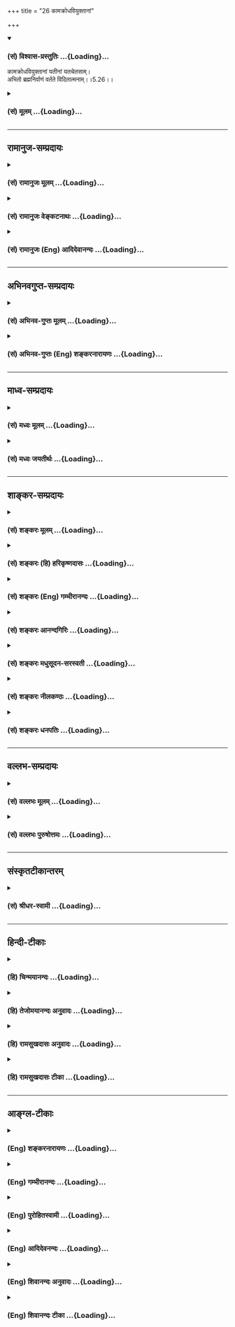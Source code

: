 +++
title = "26 कामक्रोधवियुक्तानां"

+++
<div class="js_include" newlevelforh1="3" title="(सं) विश्वास-प्रस्तुतिः" unfilled url="/purANam_vaiShNavam/mahAbhAratam/06-bhIShma-parva/03-bhagavad-gItA-parva/saMskRtam/vishvAsa-prastutiH/05_karma-saMnyAsa-yogaH/26_kAmakrodhaviyuktA.md">
<details open><summary><h3>(सं) विश्वास-प्रस्तुतिः ...{Loading}...</h3></summary>

कामक्रोधवियुक्तानां यतीनां यतचेतसाम्।  
अभितो ब्रह्मनिर्वाणं वर्तते विदितात्मनाम्।।5.26।।
</details>
</div>
<div class="js_include collapsed" newlevelforh1="3" title="(सं) मूलम्" unfilled url="/purANam_vaiShNavam/mahAbhAratam/06-bhIShma-parva/03-bhagavad-gItA-parva/saMskRtam/mUlam/05_karma-saMnyAsa-yogaH/26_kAmakrodhaviyuktA.md">
<details><summary><h3>(सं) मूलम् ...{Loading}...</h3></summary>

कामक्रोधवियुक्तानां यतीनां यतचेतसाम्।  
अभितो ब्रह्मनिर्वाणं वर्तते विदितात्मनाम्।।5.26।।
</details>
</div>


_________________
## रामानुज-सम्प्रदायः
<div class="js_include collapsed" newlevelforh1="3" title="(सं) रामानुजः मूलम्" unfilled url="/purANam_vaiShNavam/mahAbhAratam/06-bhIShma-parva/03-bhagavad-gItA-parva/saMskRtam/rAmAnujaH/mUlam/05_karma-saMnyAsa-yogaH/26_kAmakrodhaviyuktA.md">
<details><summary><h3>(सं) रामानुजः मूलम् ...{Loading}...</h3></summary>

।।5.26।।**कामक्रोधवियुक्तानां यतीनां** यतनशीलानां **यतचेतसां**
नियमितमनसां **विजितात्मनां** विजितमनसां **ब्रह्मनिर्वाणम् अभितो
वर्तते।** एवंभूतानां हस्तस्थं ब्रह्मनिर्वाणम् इत्यर्थः। उक्तं कर्मयोगं
स्वलक्ष्यभूतयोगशिरस्कम् उपसंहरति

</details>
</div>
<div class="js_include collapsed" newlevelforh1="3" title="(सं) रामानुजः वेङ्कटनाथः" unfilled url="/purANam_vaiShNavam/mahAbhAratam/06-bhIShma-parva/03-bhagavad-gItA-parva/saMskRtam/rAmAnujaH/venkaTanAthaH/05_karma-saMnyAsa-yogaH/26_kAmakrodhaviyuktA.md">
<details><summary><h3>(सं) रामानुजः वेङ्कटनाथः ...{Loading}...</h3></summary>

  
  
।।5.26।। एवं षड्भिः श्लोकैः समदर्शित्वसाधकमनुष्ठानप्रकारमुपदिश्य तत्र
शीघ्रप्रवृत्तिसिद्ध्यर्थं फलस्याविलम्बितत्वमनन्तरमुच्यत इत्यभिप्रायेणाह
उक्तलक्षणानामिति। कामक्रोधवियुक्ततोक्तिःशक्नोति 5।23 इति
श्लोकार्थानुवादः। क्रोधनिवृत्त्यैव सर्वभूतहितेरतत्वमिति सूचितम्। यतीनाम्
इत्यत्र रूढेरयुक्तत्वात् प्रकृतिप्रत्ययार्थवैशद्याययतनशीलानामित्युक्तम्।
तेनन प्रहृष्येत् इति श्लोकद्वयार्थाऽनुदितः। यतचेतसां इत्येतदात्मन्येव
सर्वाकारकल्पनानुवाद इति दर्शयितुंनियमितमनसां इत्युक्तम्। विजितात्मनां
इत्यनेन दोषप्रदर्शनेनान्तःकरणावर्जनपरस्यये हि 5।22 इति श्लोकस्यार्थः
सूचित इति प्रदर्शनायविजितमनसामित्युक्तम्। एवं
पुनरुक्तिपरिहाराज्ञानात्विदितात्मनां इति परैः पठितम्। अभितो৷৷.वर्तते
इत्यत्यन्तासन्नकालत्वं विवक्षितमिति दर्शयति एवम्भूतानामिति। हस्तस्थं न तु
हस्तोद्धृतदण्डादिग्राह्यफलादिवद्व्यवहितलाभमिति भावः।  
  

</details>
</div>
<div class="js_include collapsed" newlevelforh1="3" title="(सं) रामानुजः (Eng) आदिदेवानन्दः" unfilled url="/purANam_vaiShNavam/mahAbhAratam/06-bhIShma-parva/03-bhagavad-gItA-parva/saMskRtam/rAmAnujaH/english/AdidevAnandaH/05_karma-saMnyAsa-yogaH/26_kAmakrodhaviyuktA.md">
<details><summary><h3>(सं) रामानुजः (Eng) आदिदेवानन्दः ...{Loading}...</h3></summary>

5.26 To those who are free from desire and wrath; 'who are wont to exert
themselves' i.e., who are practising self-control; whose 'thought is
controlled,' i.e., whose minds are subdued; 'who have conered them,'
i.e., whose minds are under their control - to such persons the
beatitude of the Brahman is close at hand. The beatitude of the Brahman
is already in hand to persons of this type. Sri Krsna concludes the
examination of Karma Yoga already stated, as reaching the highest point
in the practice of mental concentration (Yoga) having for its object the
vision of the self:

</details>
</div>


_________________
## अभिनवगुप्त-सम्प्रदायः
<div class="js_include collapsed" newlevelforh1="3" title="(सं) अभिनव-गुप्तः मूलम्" unfilled url="/purANam_vaiShNavam/mahAbhAratam/06-bhIShma-parva/03-bhagavad-gItA-parva/saMskRtam/abhinava-guptaH/mUlam/05_karma-saMnyAsa-yogaH/26_kAmakrodhaviyuktA.md">
<details><summary><h3>(सं) अभिनव-गुप्तः मूलम् ...{Loading}...</h3></summary>

।।5.26।। कामेति। तेषां सर्वतः सर्वास्ववस्थासु ब्रह्मसत्ता पारमार्थिकी न
निरोधकालमपेक्षते।

</details>
</div>
<div class="js_include collapsed" newlevelforh1="3" title="(सं) अभिनव-गुप्तः (Eng) शङ्करनारायणः" unfilled url="/purANam_vaiShNavam/mahAbhAratam/06-bhIShma-parva/03-bhagavad-gItA-parva/saMskRtam/abhinava-guptaH/english/shankaranArAyaNaH/05_karma-saMnyAsa-yogaH/26_kAmakrodhaviyuktA.md">
<details><summary><h3>(सं) अभिनव-गुप्तः (Eng) शङ्करनारायणः ...{Loading}...</h3></summary>

5.26 Kama - etc. For them at all times i.e., at all stages, there is
Brahman-Existence, the ultimately true one, and it does not look for the
time of control \[of the mind (mediation)\]

</details>
</div>


_________________
## माध्व-सम्प्रदायः
<div class="js_include collapsed" newlevelforh1="3" title="(सं) मध्वः मूलम्" unfilled url="/purANam_vaiShNavam/mahAbhAratam/06-bhIShma-parva/03-bhagavad-gItA-parva/saMskRtam/madhvaH/mUlam/05_karma-saMnyAsa-yogaH/26_kAmakrodhaviyuktA.md">
<details><summary><h3>(सं) मध्वः मूलम् ...{Loading}...</h3></summary>

।।5.26।। सुलभं च तेषां ब्रह्मेत्याह कामक्रोधेति। अभितः सर्वतः।

</details>
</div>
<div class="js_include collapsed" newlevelforh1="3" title="(सं) मध्वः जयतीर्थः" unfilled url="/purANam_vaiShNavam/mahAbhAratam/06-bhIShma-parva/03-bhagavad-gItA-parva/saMskRtam/madhvaH/jayatIrthaH/05_karma-saMnyAsa-yogaH/26_kAmakrodhaviyuktA.md">
<details><summary><h3>(सं) मध्वः जयतीर्थः ...{Loading}...</h3></summary>

।।5.26।। यतीनां सर्वं ब्रह्मतयैव प्रतीयत इत्यन्यथाप्रतीतिनिरासायाह
**सुलभं चे**ति। न केवलं उक्तलक्षणा इति चार्थः। इदं चासाधारणधर्मत्वात्
ज्ञानिलक्षणं भवत्येव। सौलभ्यवाचि किमप्यत्र न प्रतीयत इत्यतस्तदुपादाय
व्याचष्टे **अभित** इति सर्वदेशकालेष्वित्यर्थः।

</details>
</div>


_________________
## शाङ्कर-सम्प्रदायः
<div class="js_include collapsed" newlevelforh1="3" title="(सं) शङ्करः मूलम्" unfilled url="/purANam_vaiShNavam/mahAbhAratam/06-bhIShma-parva/03-bhagavad-gItA-parva/saMskRtam/shankaraH/mUlam/05_karma-saMnyAsa-yogaH/26_kAmakrodhaviyuktA.md">
<details><summary><h3>(सं) शङ्करः मूलम् ...{Loading}...</h3></summary>

।।5.26।। **कामक्रोधवियुक्तानां** कामश्च क्रोधश्च कामक्रोधौ ताभ्यां
वियुक्तानां **यतीनां** संन्यासिनां **यतचेतसां** संयतान्तःकरणानाम्
**अभितः** उभयतः जीवतां मृतानां च **ब्रह्मनिर्वाणं** मोक्षो **वर्तते
विदितात्मनां** विदितः ज्ञातः आत्मा येषां ते विदितात्मानः तेषां
विदितात्मनां सम्यग्दर्शिनामित्यर्थः।। सम्यग्दर्शननिष्ठानां संन्यासिनां
सद्यः मुक्तिः उक्ता। कर्मयोगश्च ईश्वरार्पितसर्वभावेन ईश्वरे ब्रह्मणि
आधाय क्रियमाणः सत्त्वशुद्धिज्ञानप्राप्तिसर्वकर्मसंन्यासक्रमेण मोक्षाय
इति भगवान् पदे पदे अब्रवीत् वक्ष्यति च। अथ इदानीं ध्यानयोगं
सम्यग्दर्शनस्य अन्तरङ्गं विस्तरेण वक्ष्यामि इति तस्य सूत्रस्थानीयान्
श्लोकान् उपदिशति स्म

</details>
</div>
<div class="js_include collapsed" newlevelforh1="3" title="(सं) शङ्करः (हि) हरिकृष्णदासः" unfilled url="/purANam_vaiShNavam/mahAbhAratam/06-bhIShma-parva/03-bhagavad-gItA-parva/saMskRtam/shankaraH/hindI/harikRShNadAsaH/05_karma-saMnyAsa-yogaH/26_kAmakrodhaviyuktA.md">
<details><summary><h3>(सं) शङ्करः (हि) हरिकृष्णदासः ...{Loading}...</h3></summary>

।।5.26।। तथा जो काम और क्रोध इन दोनों दोषोंसे रहित हो चुके हैं जिन्होंने
अन्तःकरणको अपने वशमें कर लिया है जिन्होंने आत्माको जान लिया है ऐसे
आत्मज्ञानी सम्यग्दर्शी यती संन्यासियोंको दोनों ओरसे अर्थात् जीवित रहते
हुए भी और मरनेके पश्चात् भी दोनों अवस्थाओंमें ब्रह्मनिर्वाण यानी मोक्ष
प्राप्त रहता है। यथार्थ ज्ञानमें निष्ठावाले संन्यासियोंके लिये सद्यः (
तुरंत ही होनेवाली ) मुक्ति बतलायी गयी है तथा सब प्रकार ईश्वरार्पितभावसे
पूर्ण ब्रह्म परमात्मामें सब कर्मोंका त्याग करके किया हुआ कर्मयोग भी
अन्तःकरणकी शुद्धि ज्ञानप्राप्ति और सर्वकर्मसंन्यासके क्रमसे मोक्षदायक है
यह बात भगवान्ने पदपदपर कही है और (आगे भी ) कहेंगे।

</details>
</div>
<div class="js_include collapsed" newlevelforh1="3" title="(सं) शङ्करः (Eng) गम्भीरानन्दः" unfilled url="/purANam_vaiShNavam/mahAbhAratam/06-bhIShma-parva/03-bhagavad-gItA-parva/saMskRtam/shankaraH/english/gambhIrAnandaH/05_karma-saMnyAsa-yogaH/26_kAmakrodhaviyuktA.md">
<details><summary><h3>(सं) शङ्करः (Eng) गम्भीरानन्दः ...{Loading}...</h3></summary>

5.26 Yatinam, to the monks; yata-cetasam, who have control over their
internal organ; kama-krodha-viyuktanam, who are free from desire and
anger; vidita-atmanam, who have known the Self, i.e. who have full
realization; vartate, there is; brahma-nir-vanam, absorption in Brahman,
Liberation; abhitah, either way, whether living or dead. Immediate
Liberation of the monks who are steadfast in full realization has been
stated. And the Lord has said, and will say, at every stage that
Karma-yoga, undertaken as a dedication to Brahman, to God, by
surrendering all activities \[The activities of body, mind and organs\]
to God, leads to Liberation through the stages of purification of the
heart, attainment of Knowledge, and renunciation of all actions.
Thereafter, now, with the idea, 'I shall speak elaborately of the yoga
of meditation which is the proximate discipline for full realization,'
the Lord gave instruction through some verses in the form of aphorisms:

</details>
</div>
<div class="js_include collapsed" newlevelforh1="3" title="(सं) शङ्करः आनन्दगिरिः" unfilled url="/purANam_vaiShNavam/mahAbhAratam/06-bhIShma-parva/03-bhagavad-gItA-parva/saMskRtam/shankaraH/AnandagiriH/05_karma-saMnyAsa-yogaH/26_kAmakrodhaviyuktA.md">
<details><summary><h3>(सं) शङ्करः आनन्दगिरिः ...{Loading}...</h3></summary>

।।5.26।। पूर्वं कामक्रोधयोर्वेगः सोढव्यो दर्शितः संप्रति तावेव
त्याज्यावित्याह **किंचेति।** ननु दर्शितविशेषणवतां मृतानामेव मोक्षो नतु
जीवतामिति चेन्नेत्याह **अभित इति।** अस्मदादीनामपि तर्हि
प्रभूतकामादिप्रभावविधुराणां किमिति मोक्षो न भवतीत्याशङ्क्य
सम्यग्दर्शनवैशेष्याभावादित्याह **विदितेति।** उक्तेऽर्थे
श्लोकाक्षराणामन्वयमाचष्टे **कामक्रोधेत्यादिना।**

</details>
</div>
<div class="js_include collapsed" newlevelforh1="3" title="(सं) शङ्करः मधुसूदन-सरस्वती" unfilled url="/purANam_vaiShNavam/mahAbhAratam/06-bhIShma-parva/03-bhagavad-gItA-parva/saMskRtam/shankaraH/madhusUdana-sarasvatI/05_karma-saMnyAsa-yogaH/26_kAmakrodhaviyuktA.md">
<details><summary><h3>(सं) शङ्करः मधुसूदन-सरस्वती ...{Loading}...</h3></summary>

।।5.26।। पूर्वं कामक्रोधयोरुत्पन्नयोरपि वेगः सोढव्य इत्युक्तमधुना तु
तयोरुत्पत्तिप्रतिबन्ध एव कर्तव्य इत्याह
कामक्रोधयोर्वियोगस्तदनुत्पत्तिरेव तद्युक्तानां कामक्रोधवियुक्तानाम्।
अतएव यतचेतसां संयतचित्तानां यतीनां यत्नशीलानां संन्यासिनां विदितात्मनां
साक्षात्कृतपरमात्मनामभित उभयतो जीवतां मृतानां च तेषां ब्रह्मनिर्वाणं
मोक्षो वर्तते नित्यत्वात् नतु भविष्यति साध्यत्वाभावात्।

</details>
</div>
<div class="js_include collapsed" newlevelforh1="3" title="(सं) शङ्करः नीलकण्ठः" unfilled url="/purANam_vaiShNavam/mahAbhAratam/06-bhIShma-parva/03-bhagavad-gItA-parva/saMskRtam/shankaraH/nIlakaNThaH/05_karma-saMnyAsa-yogaH/26_kAmakrodhaviyuktA.md">
<details><summary><h3>(सं) शङ्करः नीलकण्ठः ...{Loading}...</h3></summary>

।।5.26।। किञ्च **कामेति।** अभितो जीवतां मृतानां च विदितात्मनां
ज्ञातात्मतत्त्वानाम्।

</details>
</div>
<div class="js_include collapsed" newlevelforh1="3" title="(सं) शङ्करः धनपतिः" unfilled url="/purANam_vaiShNavam/mahAbhAratam/06-bhIShma-parva/03-bhagavad-gItA-parva/saMskRtam/shankaraH/dhanapatiH/05_karma-saMnyAsa-yogaH/26_kAmakrodhaviyuktA.md">
<details><summary><h3>(सं) शङ्करः धनपतिः ...{Loading}...</h3></summary>

।।5.26।। पूर्वं कामक्रोधोद्भवो वेगः सोढव्य इत्युक्तं इदानीं तावेव
त्याज्यवित्याह। कामक्रोधाभ्यां वियुक्तानां यतीनां संन्यासिनां
संयतचित्तात्मनां विदितात्मतत्त्वानां ब्रह्मनिर्वाणमभितः उभयतो जीवतां
मृतानां च वर्तते।

</details>
</div>


_________________
## वल्लभ-सम्प्रदायः
<div class="js_include collapsed" newlevelforh1="3" title="(सं) वल्लभः मूलम्" unfilled url="/purANam_vaiShNavam/mahAbhAratam/06-bhIShma-parva/03-bhagavad-gItA-parva/saMskRtam/vallabhaH/mUlam/05_karma-saMnyAsa-yogaH/26_kAmakrodhaviyuktA.md">
<details><summary><h3>(सं) वल्लभः मूलम् ...{Loading}...</h3></summary>

।।5.26।। किञ्च कामक्रोधवियुक्तानामिति। अभित उभयतः मृतानां जीवतां न
देहान्तर एव तेषां ब्रह्मानन्दः अपितु जीवतामपि वर्त्तते इत्यर्थः।

</details>
</div>
<div class="js_include collapsed" newlevelforh1="3" title="(सं) वल्लभः पुरुषोत्तमः" unfilled url="/purANam_vaiShNavam/mahAbhAratam/06-bhIShma-parva/03-bhagavad-gItA-parva/saMskRtam/vallabhaH/puruShottamaH/05_karma-saMnyAsa-yogaH/26_kAmakrodhaviyuktA.md">
<details><summary><h3>(सं) वल्लभः पुरुषोत्तमः ...{Loading}...</h3></summary>

  
  
।।5.26।। किञ्च कामक्रोधवियुक्तोनां पूर्वोक्तप्रकारेण कामक्रोधरहितानां
यतीनां परमहंसानां भगवदर्थं सर्वपरित्यागेन स्थितानां
वृन्दावनीयवृक्षादिवत् यतचेतसां भगवत्स्वरूपानुभवैकपरचित्तानां
विदितात्मनां भगवत्स्वरूपज्ञानिनां अभितः सर्वजन्मसु सर्वदिक्षु वा
ब्रह्मनिर्वाणं लीलात्मकत्वं वर्त्तते अनुवर्तत इत्यर्थः। यथा वृन्दावने
वृक्षेषु तन्मूलेषु परितश्च क्री़डति तथेति भावः।  
  

</details>
</div>


_________________
## संस्कृतटीकान्तरम्
<div class="js_include collapsed" newlevelforh1="3" title="(सं) श्रीधर-स्वामी" unfilled url="/purANam_vaiShNavam/mahAbhAratam/06-bhIShma-parva/03-bhagavad-gItA-parva/saMskRtam/shrIdhara-svAmI/05_karma-saMnyAsa-yogaH/26_kAmakrodhaviyuktA.md">
<details><summary><h3>(सं) श्रीधर-स्वामी ...{Loading}...</h3></summary>

।।5.26।। किंच **कामक्रोधवियुक्तानामिति।** कामक्रोधाभ्यां वियुक्तानां
यतीनां संन्यासिनां संयतचित्तानां ज्ञातात्मतत्त्वानां अभित उभयतो मृतानां
जीवतां च न देहान्तर एव तेषां ब्रह्मणि लयः अपितु जीवतामपि वर्तत इत्यर्थः।

</details>
</div>


_________________
## हिन्दी-टीकाः
<div class="js_include collapsed" newlevelforh1="3" title="(हि) चिन्मयानन्दः" unfilled url="/purANam_vaiShNavam/mahAbhAratam/06-bhIShma-parva/03-bhagavad-gItA-parva/hindI/chinmayAnandaH/05_karma-saMnyAsa-yogaH/26_kAmakrodhaviyuktA.md">
<details><summary><h3>(हि) चिन्मयानन्दः ...{Loading}...</h3></summary>

।।5.26।। इस आसुरी युग में लोगों को दैवी जीवन जीने की प्रेरणा देने प्राणि
मात्र के प्रति हृदय मे उमड़ते प्रेम के कारण वेश्या को पापमुक्त अथवा
कोढ़ी को रोग मुक्त करने अंधकार को प्रकाशित करके अज्ञानियों का पथप्रदर्शन
करने का समाज सेवा का कार्य करते हुए ज्ञानी पुरुष स्वयं अपने दिव्य स्वरूप
में स्थित समाज की अशुद्धियों से लिप्त नहीं होता। जैसे एक चिकित्सक
अस्वस्थ रोगियों का उपचार उनके मध्य रहकर करता हुआ भी उनके रोगें से अछूता
रहता है या उनके दुखों से स्वयं भावावेश में नहीं आ जाता वैसे ही दुखार्त
कामुक हीन वैषयिक प्रवृत्तियों के लोगों के मध्य रहकर भी ज्ञानी पुरुष को
उनके अवगुणों का स्पर्श तक नहीं होता। किस प्रकार सिद्ध पुरुष जगत् के
प्रलोभनों में अपने मन का समत्व बनाये रख पाता है भगवान् कहते हैं जो पुरुष
अपने पुरुषार्थ के बल पर मन की काम और क्रोध की प्रवृत्तियों को विजित कर
लेता है और शास्त्रों में उपदिष्ट दैवी जीवन के मार्ग का अनुसरण करता है वह
आत्मज्ञान को प्राप्त करके इस समत्व को प्राप्त करता है जिसे कोई भी वस्तु
या परिस्थिति विचलित नहीं कर पाती। वह इसी जीवन में तथा देह त्याग के
पश्चात् भी ब्रह्मानन्द में ही स्थित रहता है। अब भगवान् सम्यक् दर्शन के
साक्षात् अन्तरंग साधनध्यानयोग का वर्णन अगले दो सूत्ररूप श्लोकों में करते
हैं

</details>
</div>
<div class="js_include collapsed" newlevelforh1="3" title="(हि) तेजोमयानन्दः अनुवादः" unfilled url="/purANam_vaiShNavam/mahAbhAratam/06-bhIShma-parva/03-bhagavad-gItA-parva/hindI/tejomayAnandaH/anuvAdaH/05_karma-saMnyAsa-yogaH/26_kAmakrodhaviyuktA.md">
<details><summary><h3>(हि) तेजोमयानन्दः अनुवादः ...{Loading}...</h3></summary>

।।5.26।। काम और क्रोध से रहित, संयतचित्त वाले तथा आत्मा को जानने वाले
यतियों के लिए सब ओर मोक्ष (या ब्रह्मानन्द) विद्यमान रहता है।।

</details>
</div>
<div class="js_include collapsed" newlevelforh1="3" title="(हि) रामसुखदासः अनुवादः" unfilled url="/purANam_vaiShNavam/mahAbhAratam/06-bhIShma-parva/03-bhagavad-gItA-parva/hindI/rAmasukhadAsaH/anuvAdaH/05_karma-saMnyAsa-yogaH/26_kAmakrodhaviyuktA.md">
<details><summary><h3>(हि) रामसुखदासः अनुवादः ...{Loading}...</h3></summary>

।।5.26।। काम-क्रोधसे सर्वथा रहित, जीते हुए मनवाले और स्वरूपका
साक्षात्कार किये हुए साङ्ख्ययोगियोंके लिये दोनों ओरसे--शरीरके रहते हुए
अथवा शरीर छूटनेके बाद) निर्वाण ब्रह्म परिपूर्ण है।

</details>
</div>
<div class="js_include collapsed" newlevelforh1="3" title="(हि) रामसुखदासः टीका" unfilled url="/purANam_vaiShNavam/mahAbhAratam/06-bhIShma-parva/03-bhagavad-gItA-parva/hindI/rAmasukhadAsaH/TIkA/05_karma-saMnyAsa-yogaH/26_kAmakrodhaviyuktA.md">
<details><summary><h3>(हि) रामसुखदासः टीका ...{Loading}...</h3></summary>

5.26।।***व्याख्या--*'कामक्रोधवियुक्तानां यतीनाम्'--**भगवान् उपर्युक्त
पदोंसे यह स्पष्ट कह रहे हैं कि सिद्ध महापुरुषमें काम-क्रोधादि दोषोंकी
गन्ध भी नहीं रहती। काम-क्रोधादि दोष उत्पत्ति-विनाशशील असत् पदार्थों
(शरीर, इन्द्रियाँ, मन, बुद्धि आदि) के सम्बन्धसे उत्पन्न होते हैं। सिद्ध
महापुरुषको उत्पत्ति-विनाशशील सत्त-त्त्वमें अपनी स्वाभाविक स्थितिका अनुभव
हो जाता है, अतः उत्पत्ति-विनाशरहित असत् पदार्थोंसे उसका सम्बन्ध सर्वथा
नहीं रहता। उसके अनुभवमें अपने कहलानेवाले शरीर अन्तःकरणसहित सम्पूर्ण
संसारके साथ अपने सम्बन्धका सर्वथा अभाव हो जाता है, अतः उसमें काम-क्रोध
आदि विकार कैसे उत्पन्न हो सकते हैं; यदि काम-क्रोध सूक्ष्मरूपसे भी हों,
तो अपनेको जीवन्मुक्त मान लेना भ्रम ही है। उत्पत्ति-विनाशशील वस्तुओंकी
इच्छाको 'काम' कहते हैं। काम अर्थात् कामना अभावमें पैदा होती है। अभाव
सदैव असत्में रहता है। सत्-स्वरूपमें अभाव है ही नहीं। परन्तु जब स्वरूप
असत्से तादात्म्य कर लेता है, तब असत्-अंशके अभावको वह अपनेमें मान लेता
है। अपनेमें अभाव माननेसे ही कामना पैदा होती है और कामना-पूर्तिमें बाधा
लगनेपर क्रोध आ जाता है। इस प्रकार स्वरूपमें कामना न होनेपर भी
तादात्म्यके कारण अपनेमें कामनाकी प्रतीति होती है। परन्तु जिनका तादात्म्य
नष्ट हो गया है और स्वरूपमें स्वाभाविक स्थितिका अनुभव हो गया है, उन्हें
स्वयंमें असत्के अभावका अनुभव हो ही कैसे सकता है ;साधन करनेसे कामक्रोध कम
होते हैं ऐसा साधकोंका अनुभव है। जो चीज कम होनेवाली होती है वह मिटनेवाली
होती है अतः जिस साधनसे ये काम-क्रोध कम होते हैं उसी साधनसे ये मिट भी
जाते हैं। साधन करनेवालोंको यह अनुभव होता है कि (1) कामक्रोध आदि दोष पहले
जितनी जल्दी आते थे, उतनी जल्दी अब नहीं आते। (2) पहले जितने वेगसे आते थे
उतने वेगसे अब नहीं आते और (3) पहले जितनी देरतक ठहरते थे उतनी देरतक अब
नहीं ठहरते। कभी-कभी साधकको ऐसा भी प्रतीत होता है कि काम-क्रोधका वेग
पहलेसे भी अधिक आ गया। इसका कारण यह है कि (1) साधन करनेसे भोगासक्ति तो
मिटती चली गयी और पूर्णावस्था प्राप्त हुई नहीं। (2) अन्तःकरण शुद्ध होनेसे
थोड़े काम-क्रोध भी साधकको अधिक प्रतीत होते हैं। (3) कोई मनके विरुद्ध
कार्य करता है तो वह साधकको बुरा लगता है, पर साधकउसकी परवाह नहीं करता।
बुरा लगनेके भावका भीतर संग्रह होता रहता है। फिर अन्तमें थोड़ी-सी बातपर
भी जोरसे क्रोध आ जाता है; क्योंकि भीतर जो संग्रह हुआ था, वह एक साथ बाहर
निकलता है। इससे दूसरे व्यक्तिको भी आश्चर्य होता है कि इतनी थोड़ी-सी
बातपर इसे इतना क्रोध आ गया! कभी-कभी वृत्तियाँ ठीक होनेसे साधकको ऐसा
प्रतीत होता है कि मेरी पूर्णावस्था हो गयी। परन्तु वास्तवमें जबतक
पूर्णावस्थाका अनुभव करनेवाला है, तबतक (व्यक्तित्व बना रहनेसे)
पूर्णावस्था हुई नहीं।

</details>
</div>


_________________
## आङ्ग्ल-टीकाः
<div class="js_include collapsed" newlevelforh1="3" title="(Eng) शङ्करनारायणः" unfilled url="/purANam_vaiShNavam/mahAbhAratam/06-bhIShma-parva/03-bhagavad-gItA-parva/english/shankaranArAyaNaH/05_karma-saMnyAsa-yogaH/26_kAmakrodhaviyuktA.md">
<details><summary><h3>(Eng) शङ्करनारायणः ...{Loading}...</h3></summary>

5.26. Warding off the external contacts outside; making the sense of
sight in the middle of the two wandering ones; counter-balancing both
the forward and backward moving forces that travel within what acts
crookedly;

</details>
</div>
<div class="js_include collapsed" newlevelforh1="3" title="(Eng) गम्भीरानन्दः" unfilled url="/purANam_vaiShNavam/mahAbhAratam/06-bhIShma-parva/03-bhagavad-gItA-parva/english/gambhIrAnandaH/05_karma-saMnyAsa-yogaH/26_kAmakrodhaviyuktA.md">
<details><summary><h3>(Eng) गम्भीरानन्दः ...{Loading}...</h3></summary>

5.26 To the monks who have control over their internal organ, who are
free from desire and anger, who have known the Self, there is absorption
in Brahman either way.

</details>
</div>
<div class="js_include collapsed" newlevelforh1="3" title="(Eng) पुरोहितस्वामी" unfilled url="/purANam_vaiShNavam/mahAbhAratam/06-bhIShma-parva/03-bhagavad-gItA-parva/english/purohitasvAmI/05_karma-saMnyAsa-yogaH/26_kAmakrodhaviyuktA.md">
<details><summary><h3>(Eng) पुरोहितस्वामी ...{Loading}...</h3></summary>

5.26 Saints who know their Selves, who control their minds, and feel
neither desire nor anger, find Eternal Bliss everywhere.

</details>
</div>
<div class="js_include collapsed" newlevelforh1="3" title="(Eng) आदिदेवनन्दः" unfilled url="/purANam_vaiShNavam/mahAbhAratam/06-bhIShma-parva/03-bhagavad-gItA-parva/english/AdidevanandaH/05_karma-saMnyAsa-yogaH/26_kAmakrodhaviyuktA.md">
<details><summary><h3>(Eng) आदिदेवनन्दः ...{Loading}...</h3></summary>

5.26 To those who are free from desire and wrath, who are wont to exert
themselves, whose thought is controlled, and who have conered it - the
beatitude of the Brahman is close at hand.

</details>
</div>
<div class="js_include collapsed" newlevelforh1="3" title="(Eng) शिवानन्दः अनुवादः" unfilled url="/purANam_vaiShNavam/mahAbhAratam/06-bhIShma-parva/03-bhagavad-gItA-parva/english/shivAnandaH/anuvAdaH/05_karma-saMnyAsa-yogaH/26_kAmakrodhaviyuktA.md">
<details><summary><h3>(Eng) शिवानन्दः अनुवादः ...{Loading}...</h3></summary>

5.26 Absolute freedom (or Brahmic bliss) exists on all sides for those
self-controlled ascetics who are free from desire and anger, who have
controlled their thoughts and who have realised the Self.

</details>
</div>
<div class="js_include collapsed" newlevelforh1="3" title="(Eng) शिवानन्दः टीका" unfilled url="/purANam_vaiShNavam/mahAbhAratam/06-bhIShma-parva/03-bhagavad-gItA-parva/english/shivAnandaH/TIkA/05_karma-saMnyAsa-yogaH/26_kAmakrodhaviyuktA.md">
<details><summary><h3>(Eng) शिवानन्दः टीका ...{Loading}...</h3></summary>

5.26 कामक्रोधवियुक्तानाम् of those who are free from desire and anger;
यतीनाम् of the selfcontrolled ascetics; यतचेतसाम् of those who have
controlled their thoughts; अभितः on all sides; ब्रह्मनिर्वाणम् absolute
freedom; वर्तते exists; विदितात्मनाम् of those who have realised the
Self.Commentary Those who renounce all actions and practise Sravana
(hearing of the scriptures); Manana (reflection) and Nididhyasana
(meditation); who are established in Brahman or who are steadily devoted
to the knowledge of the Self attain liberation or Moksha instantaneously
(Kaivalya Moksha). Karma Yoga leads to Moksha step by step (Krama
Mukti). First comes purification of the mind; then knowledge; then
renunciation of all actions and eventually Moksha.

</details>
</div>
